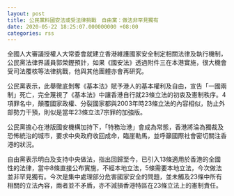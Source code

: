 ```yaml
---
layout: post
title: 公民黨料國安法或受法律挑戰　自由黨：做法非罕見獨有
date: 2020-05-22 18:25:07.000000000 +08:00
categories: rss
---
```


全國人大審議授權人大常委會就建立香港維護國家安全制定相關法律及執行機制，公民黨法律界議員郭榮鏗預計，如果《國安法》透過附件三在本港實施，很大機會受司法覆核等法律挑戰，他與其他團體亦會再研究。

公民黨表示，此舉徹底剝奪《基本法》賦予港人的基本權利及自由，宣告「一國兩制」死亡，完全蔑視了《基本法》中讓香港自行就23條立法的初衷及憲制秩序。4項罪名中，顛覆國家政權、分裂國家都與2003年時23條立法的內容相似，防止外部勢力干預，則似是當年23條立法7宗罪的加強版。

公民黨擔心在港版國安機構加持下，「特務治港」會成為常態，香港將淪為獨裁及恐怖統治的城市，要求中央政府收回成命，臨崖勒馬，並呼籲國際社會密切關注香港的狀況。

自由黨表示明白及支持中央做法，指出回歸至今，已引入13條適用於香港的全國性的法律，當中8條直接公布實施，不經本地立法，5條需要本地立法，今次做法並非罕見獨有。今次是集中處理部分危害國家安全的問題，並未觸及23條中所有相關的立法內容，兩者並不矛盾，亦不減損香港特區在23條立法上的憲制責任。
